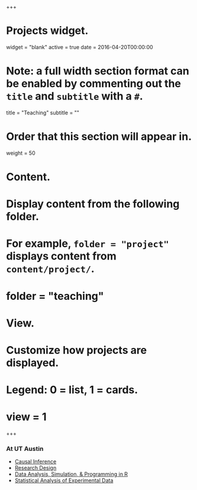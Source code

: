+++
# Projects widget.
widget = "blank"
active = true
date = 2016-04-20T00:00:00

# Note: a full width section format can be enabled by commenting out the `title` and `subtitle` with a `#`.
title = "Teaching"
subtitle = ""

# Order that this section will appear in.
weight = 50

# Content.
# Display content from the following folder.
# For example, `folder = "project"` displays content from `content/project/`.
# folder = "teaching"

# View.
# Customize how projects are displayed.
# Legend: 0 = list, 1 = cards.
# view = 1

+++

### At UT Austin

- [Causal Inference](/teaching/Causal-Inference/)
- [Research Design](/teaching/Research-design/)
- [Data Analysis, Simulation, & Programming in R](/teaching/DASPiR/)
- [Statistical Analysis of Experimental Data](/teaching/Experimental-Data/)